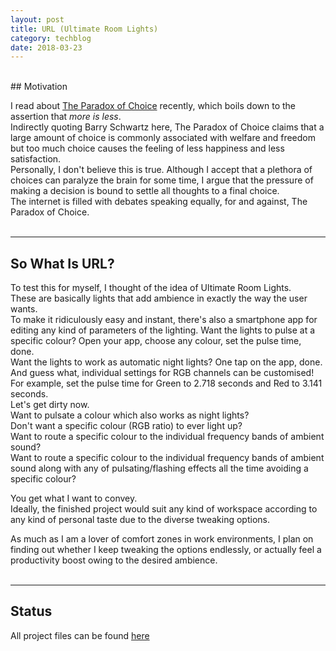 ```yaml
---
layout: post
title: URL (Ultimate Room Lights)
category: techblog
date: 2018-03-23
---
```


<br>
## Motivation

I read about [The Paradox of Choice](https://en.wikipedia.org/wiki/The_Paradox_of_Choice) recently, which boils down to the assertion that *more is less*.<br>
Indirectly quoting Barry Schwartz here, The Paradox of Choice claims that a large amount of choice is commonly associated with welfare and freedom but too much choice causes the feeling of less happiness and less satisfaction.<br>
Personally, I don't believe this is true. Although I accept that a plethora of choices can paralyze the brain for some time, I argue that the pressure of making a decision is bound to settle all thoughts to a final choice.<br>
The internet is filled with debates speaking equally, for and against, The Paradox of Choice.<br>
<br>

---

## So What Is URL?

To test this for myself, I thought of the idea of Ultimate Room Lights.<br>
These are basically lights that add ambience in exactly the way the user wants.<br>
To make it ridiculously easy and instant, there's also a smartphone app for editing any kind of parameters of the lighting.
Want the lights to pulse at a specific colour? Open your app, choose any colour, set the pulse time, done.<br>
Want the lights to work as automatic night lights? One tap on the app, done.<br>
And guess what, individual settings for RGB channels can be customised! For example, set the pulse time for Green to 2.718 seconds and Red to 3.141 seconds.<br>
Let's get dirty now. <br>
Want to pulsate a colour which also works as night lights?<br>
Don't want a specific colour (RGB ratio) to ever light up?<br>
Want to route a specific colour to the individual frequency bands of ambient sound?<br>
Want to route a specific colour to the individual frequency bands of ambient sound along with any of pulsating/flashing effects all the time avoiding a specific colour?<br>

You get what I want to convey.<br>
Ideally, the finished project would suit any kind of workspace according to any kind of personal taste due to the diverse tweaking options.<br>

As much as I am a lover of comfort zones in work environments, I plan on finding out whether I keep tweaking the options endlessly, or actually feel a productivity boost owing to the desired ambience.<br>
<br>

---

## Status

All project files can be found [here](https://github.com/akhilrb/url)
